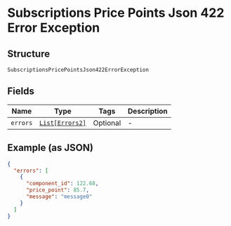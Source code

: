 
# Subscriptions Price Points Json 422 Error Exception

## Structure

`SubscriptionsPricePointsJson422ErrorException`

## Fields

| Name | Type | Tags | Description |
|  --- | --- | --- | --- |
| `errors` | [`List[Errors2]`](../../doc/models/errors-2.md) | Optional | - |

## Example (as JSON)

```json
{
  "errors": [
    {
      "component_id": 122.68,
      "price_point": 85.7,
      "message": "message0"
    }
  ]
}
```

